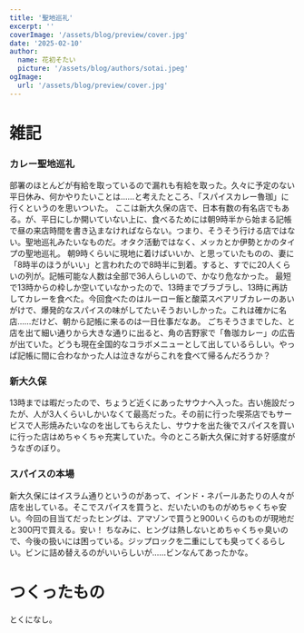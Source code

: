 ```yaml
---
title: '聖地巡礼'
excerpt: ''
coverImage: '/assets/blog/preview/cover.jpg'
date: '2025-02-10'
author:
  name: 花初そたい
  picture: '/assets/blog/authors/sotai.jpeg'
ogImage:
  url: '/assets/blog/preview/cover.jpg'
---
```

# 雑記
### カレー聖地巡礼
部署のほとんどが有給を取っているので漏れも有給を取った。久々に予定のない平日休み、何かやりたいことは……と考えたところ、「スパイスカレー魯珈」に行くというのを思いついた。
ここは新大久保の店で、日本有数の有名店でもある。が、平日にしか開いていない上に、食べるためには朝9時半から始まる記帳で昼の来店時間を書き込まなければならない。つまり、そうそう行ける店ではない。聖地巡礼みたいなものだ。オタク活動ではなく、メッカとか伊勢とかのタイプの聖地巡礼。
朝9時くらいに現地に着けばいいか、と思っていたものの、妻に「8時半のほうがいい」と言われたので8時半に到着。すると、すでに20人くらいの列が。記帳可能な人数は全部で36人らしいので、かなり危なかった。
最短で13時からの枠しか空いていなかったので、13時までブラブラし、13時に再訪してカレーを食べた。今回食べたのはルーロー飯と酸菜スペアリブカレーのあいがけで、爆発的なスパイスの味がしてたいそうおいしかった。これは確かに名店……だけど、朝から記帳に来るのは一日仕事だなあ。
ごちそうさまでした、と店を出て細い通りから大きな通りに出ると、角の吉野家で「魯珈カレー」の広告が出ていた。どうも現在全国的なコラボメニューとして出しているらしい。やっぱ記帳に間に合わなかった人は泣きながらこれを食べて帰るんだろうか？

### 新大久保
13時までは暇だったので、ちょうど近くにあったサウナへ入った。古い施設だったが、人が3人くらいしかいなくて最高だった。その前に行った喫茶店でもサービスで人形焼みたいなのを出してもらえたし、サウナを出た後でスパイスを買いに行った店はめちゃくちゃ充実していた。今のところ新大久保に対する好感度がうなぎのぼり。

### スパイスの本場
新大久保にはイスラム通りというのがあって、インド・ネパールあたりの人々が店を出している。そこでスパイスを買うと、だいたいのものがめちゃくちゃ安い。今回の目当てだったヒングは、アマゾンで買うと900いくらのものが現地だと300円で買える。安い！
ちなみに、ヒングは熱しないとめちゃくちゃ臭いので、今後の扱いには困っている。ジップロックを二重にしても臭ってくるらしい。ビンに詰め替えるのがいいらしいが……ビンなんてあったかな。

# つくったもの
とくになし。
